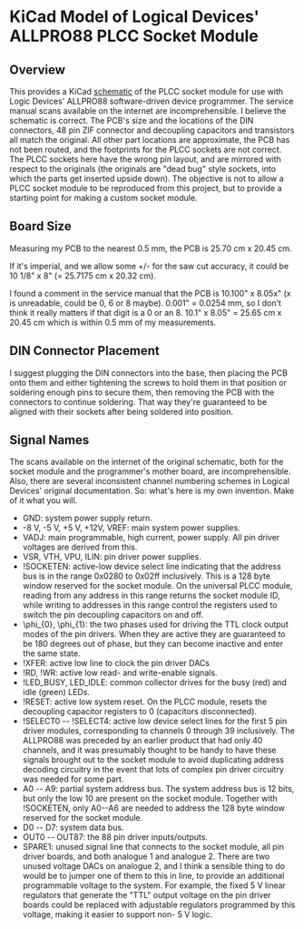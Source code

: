 # KiCad Model of Logical Devices' ALLPRO88 PLCC Socket Module

## Overview

This provides a KiCad [schematic](https://github.com/user-attachments/files/20514003/socket_module_plcc_schematic.pdf) of the PLCC socket module for use with Logic Devices' ALLPRO88 software-driven device programmer.  The service manual scans available on the internet are incomprehensible.  I believe the schematic is correct.  The PCB's size and the locations of the DIN connectors, 48 pin ZIF connector and decoupling capacitors and transistors all match the original.  All other part locations are approximate, the PCB has not been routed, and the footprints for the PLCC sockets are not correct.  The PLCC sockets here have the wrong pin layout, and are mirrored with respect to the originals (the originals are "dead bug" style sockets, into which the parts get inserted upside down).  The objective is not to allow a PLCC socket module to be reproduced from this project, but to provide a starting point for making a custom socket module.

## Board Size

Measuring my PCB to the nearest 0.5 mm, the PCB is 25.70 cm x 20.45 cm.

If it's imperial, and we allow some +/- for the saw cut accuracy, it could be 10 1/8" x 8" (= 25.7175 cm x 20.32 cm).

I found a comment in the service manual that the PCB is 10.100" x 8.05x" (x is unreadable, could be 0, 6 or 8 maybe).  0.001" = 0.0254 mm, so I don't think it really matters if that digit is a 0 or an 8.  10.1" x 8.05" = 25.65 cm x 20.45 cm which is within 0.5 mm of my measurements.

## DIN Connector Placement

I suggest plugging the DIN connectors into the base, then placing the PCB onto them and either tightening the screws to hold them in that position or soldering enough pins to secure them, then removing the PCB with the connectors to continue soldering.  That way they're guaranteed to be aligned with their sockets after being soldered into position.

## Signal Names

The scans available on the internet of the original schematic, both for the socket module and the programmer's mother board, are incomprehensible.  Also, there are several inconsistent channel numbering schemes in Logical Devices' original documentation.  So:  what's here is my own invention.  Make of it what you will.

 * GND:  system power supply return.
 * -8 V, -5 V, +5 V, +12V, VREF:  main system power supplies.
 * VADJ:  main programmable, high current, power supply.  All pin driver voltages are derived from this.
 * VSR, VTH, VPU, ILIN:  pin driver power supplies.
 * !SOCKETEN:  active-low device select line indicating that the address bus is in the range 0x0280 to 0x02ff inclusively.  This is a 128 byte window reserved for the socket module.  On the universal PLCC module, reading from any address in this range returns the socket module ID, while writing to addresses in this range control the registers used to switch the pin decoupling capacitors on and off.
 * \phi_{0}, \phi_{1}:  the two phases used for driving the TTL clock output modes of the pin drivers.  When they are active they are guaranteed to be 180 degrees out of phase, but they can become inactive and enter the same state.
 * !XFER:  active low line to clock the pin driver DACs
 * !RD, !WR:  active low read- and write-enable signals.
 * !LED_BUSY, LED_IDLE:  common collector drives for the busy (red) and idle (green) LEDs.
 * !RESET:  active low system reset.  On the PLCC module, resets the decoupling capacitor registers to 0 (capacitors disconnected).
 * !SELECT0 -- !SELECT4:  active low device select lines for the first 5 pin driver modules, corresponding to channels 0 through 39 inclusively.  The ALLPRO88 was preceded by an earlier product that had only 40 channels, and it was presumably thought to be handy to have these signals brought out to the socket module to avoid duplicating address decoding circuitry in the event that lots of complex pin driver circuitry was needed for some part.
 * A0 -- A9:  partial system address bus.  The system address bus is 12 bits, but only the low 10 are present on the socket module.  Together with !SOCKETEN, only A0--A6 are needed to address the 128 byte window reserved for the socket module.
 * D0 -- D7:  system data bus.
 * OUT0 -- OUT87:  the 88 pin driver inputs/outputs.
 * SPARE1:  unused signal line that connects to the socket module, all pin driver boards, and both analogue 1 and analogue 2.  There are two unused voltage DACs on analogue 2, and I think a sensible thing to do would be to jumper one of them to this in line, to provide an additional programmable voltage to the system.  For example, the fixed 5 V linear regulators that generate the "TTL" output voltage on the pin driver boards could be replaced with adjustable regulators programmed by this voltage, making it easier to support non- 5 V logic.
